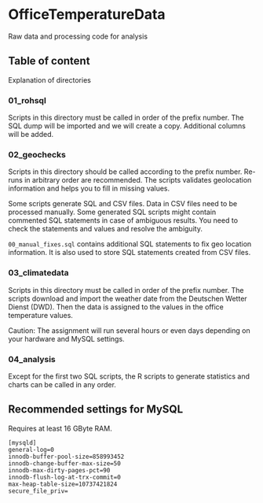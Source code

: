# OfficeTemperatureData
Raw data and processing code for analysis

## Table of content

Explanation of directories

### 01_rohsql

Scripts in this directory must be called in order of the prefix number.
The SQL dump will be imported and we will create a copy. Additional columns will be added.

### 02_geochecks

Scripts in this directory should be called according to the prefix number. Re-runs in arbitrary order are recommended. The scripts validates geolocation information and helps you to fill in missing values. 

Some scripts generate SQL and CSV files. Data in CSV files need to be processed manually.
Some generated SQL scripts might contain commented SQL statements in case of ambiguous results. You need to check the statements and values and resolve the ambiguity. 

```00_manual_fixes.sql``` contains additional SQL statements to fix geo location information. It is also used to store SQL statements created from CSV files.

### 03_climatedata

Scripts in this directory must be called in order of the prefix number.
The scripts download and import the weather date from the Deutschen Wetter Dienst (DWD).
Then the data is assigned to the values in the office temperature values.

Caution: The assignment will run several hours or even days depending on your hardware and MySQL settings. 

### 04_analysis

Except for the first two SQL scripts, the R scripts to generate statistics and charts can be called in any order.

## Recommended settings for MySQL

Requires at least 16 GByte RAM.

```
[mysqld]
general-log=0
innodb-buffer-pool-size=858993452
innodb-change-buffer-max-size=50
innodb-max-dirty-pages-pct=90
innodb-flush-log-at-trx-commit=0
max-heap-table-size=10737421824
secure_file_priv=
```